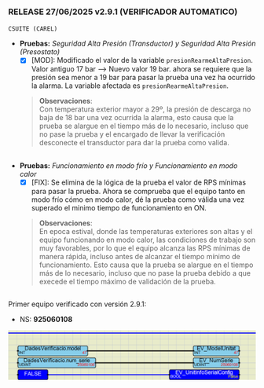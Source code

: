 ### RELEASE 27/06/2025 v2.9.1 (VERIFICADOR AUTOMATICO)  
```
CSUITE (CAREL) 
```
- **Pruebas:** *Seguridad Alta Presión (Transductor) y Seguridad Alta Presión (Presostato)*
  - [x] [MOD]: Modificado el valor de la variable `presionRearmeAltaPresion`. Valor antiguo 17 bar --> Nuevo valor 19 bar. ahora se requiere que la presión sea menor a 19 bar para pasar la prueba una vez ha ocurrido la alarma. La variable afectada es `presionRearmeAltaPresion`. 

  >**Observaciones**:  
  Con temperatura exterior mayor a 29º, la presión de descarga no baja de 18 bar una vez ocurrida la alarma, esto causa que la prueba se alargue en el tiempo más de lo necesario, incluso que no pase la prueba y el encargado de llevar la verificación desconecte el transductor para dar la prueba como valida.
  ##
- **Pruebas:** *Funcionamiento en modo frío y Funcionamiento en modo calor*
  - [x] [FIX]: Se elimina de la lógica de la prueba el valor de RPS mínimas para pasar la prueba. Ahora se comprueba que el equipo tanto en modo frío cómo en modo calor, dé la prueba como válida una vez superado el minimo tiempo de funcionamiento en ON.
  >**Observaciones**:  
  En epoca estival, donde las temperaturas exteriores son altas y el equipo funcionando en modo calor, las condiciones de trabajo son muy favorables, por lo que el equipo alcanza las RPS mínimas de manera rápida, incluso antes de alcanzar el tiempo mínimo de funcionamiento. Esto causa que la prueba se alargue en el tiempo más de lo necesario, incluso que no pase la prueba debido a que execede el tiempo máximo de validación de la prueba.
  ##

Primer equipo verificado con versión 2.9.1: 
- NS: **925060108**

![nserie](../images/nserie_925060108.png)